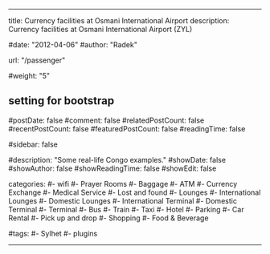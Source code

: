 ---

title: Currency facilities at Osmani International Airport
description: Currency facilities at  Osmani International Airport (ZYL)

#date: "2012-04-06"
#author: "Radek"

url: "/passenger"

#weight: "5"

## setting for bootstrap
#postDate:  false
#comment:  false
#relatedPostCount:  false
#recentPostCount:  false
#featuredPostCount:  false
#readingTime:  false

#sidebar:  false

#description: "Some real-life Congo examples."
#showDate: false
#showAuthor: false
#showReadingTime: false
#showEdit: false

categories:
#- wifi
#- Prayer Rooms
#- Baggage
#- ATM
#- Currency Exchange
#- Medical Service
#- Lost and found
#- Lounges
#- International Lounges
#- Domestic Lounges 
#- International Terminal
#- Domestic Terminal
#- Terminal 
#- Bus
#- Train 
#- Taxi 
#- Hotel
#- Parking
#- Car Rental 
#- Pick up and drop
#- Shopping
#- Food & Beverage 

#tags:
#- Sylhet
#- plugins

---